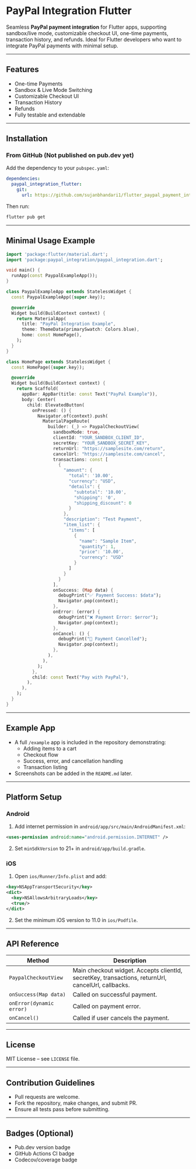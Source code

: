 # PayPal Integration Flutter

Seamless **PayPal payment integration** for Flutter apps, supporting sandbox/live mode, customizable checkout UI, one-time payments, transaction history, and refunds. Ideal for Flutter developers who want to integrate PayPal payments with minimal setup.

---

## Features

- One-time Payments
- Sandbox & Live Mode Switching
- Customizable Checkout UI
- Transaction History
- Refunds
- Fully testable and extendable

---

## Installation

### From GitHub (Not published on pub.dev yet)

Add the dependency to your `pubspec.yaml`:

```yaml
dependencies:
  paypal_integration_flutter:
    git:
      url: https://github.com/sujanbhandari1/flutter_paypal_payment_integration.git
```

Then run:

```bash
flutter pub get
```

---

## Minimal Usage Example

```dart
import 'package:flutter/material.dart';
import 'package:paypal_integration/paypal_integration.dart';

void main() {
  runApp(const PaypalExampleApp());
}

class PaypalExampleApp extends StatelessWidget {
  const PaypalExampleApp({super.key});

  @override
  Widget build(BuildContext context) {
    return MaterialApp(
      title: "PayPal Integration Example",
      theme: ThemeData(primarySwatch: Colors.blue),
      home: const HomePage(),
    );
  }
}

class HomePage extends StatelessWidget {
  const HomePage({super.key});

  @override
  Widget build(BuildContext context) {
    return Scaffold(
      appBar: AppBar(title: const Text("PayPal Example")),
      body: Center(
        child: ElevatedButton(
          onPressed: () {
            Navigator.of(context).push(
              MaterialPageRoute(
                builder: (_) => PaypalCheckoutView(
                  sandboxMode: true,
                  clientId: "YOUR_SANDBOX_CLIENT_ID",
                  secretKey: "YOUR_SANDBOX_SECRET_KEY",
                  returnUrl: "https://samplesite.com/return",
                  cancelUrl: "https://samplesite.com/cancel",
                  transactions: const [
                    {
                      "amount": {
                        "total": '10.00',
                        "currency": "USD",
                        "details": {
                          "subtotal": '10.00',
                          "shipping": '0',
                          "shipping_discount": 0
                        }
                      },
                      "description": "Test Payment",
                      "item_list": {
                        "items": [
                          {
                            "name": "Sample Item",
                            "quantity": 1,
                            "price": '10.00',
                            "currency": "USD"
                          }
                        ]
                      }
                    }
                  ],
                  onSuccess: (Map data) {
                    debugPrint("✅ Payment Success: $data");
                    Navigator.pop(context);
                  },
                  onError: (error) {
                    debugPrint("❌ Payment Error: $error");
                    Navigator.pop(context);
                  },
                  onCancel: () {
                    debugPrint("🚫 Payment Cancelled");
                    Navigator.pop(context);
                  },
                ),
              ),
            );
          },
          child: const Text("Pay with PayPal"),
        ),
      ),
    );
  }
}
```

---

## Example App

- A full `/example` app is included in the repository demonstrating:
    - Adding items to a cart
    - Checkout flow
    - Success, error, and cancellation handling
    - Transaction listing
- Screenshots can be added in the `README.md` later.

---

## Platform Setup

### Android

1. Add internet permission in `android/app/src/main/AndroidManifest.xml`:

```xml
<uses-permission android:name="android.permission.INTERNET" />
```

2. Set `minSdkVersion` to 21+ in `android/app/build.gradle`.

### iOS

1. Open `ios/Runner/Info.plist` and add:

```xml
<key>NSAppTransportSecurity</key>
<dict>
  <key>NSAllowsArbitraryLoads</key>
  <true/>
</dict>
```

2. Set the minimum iOS version to 11.0 in `ios/Podfile`.

---

## API Reference

| Method | Description |
|--------|-------------|
| `PaypalCheckoutView` | Main checkout widget. Accepts clientId, secretKey, transactions, returnUrl, cancelUrl, callbacks. |
| `onSuccess(Map data)` | Called on successful payment. |
| `onError(dynamic error)` | Called on payment error. |
| `onCancel()` | Called if user cancels the payment. |

---

## License

MIT License – see `LICENSE` file.

---

## Contribution Guidelines

- Pull requests are welcome.
- Fork the repository, make changes, and submit PR.
- Ensure all tests pass before submitting.

---

## Badges (Optional)

- Pub.dev version badge
- GitHub Actions CI badge
- Codecov/coverage badge
